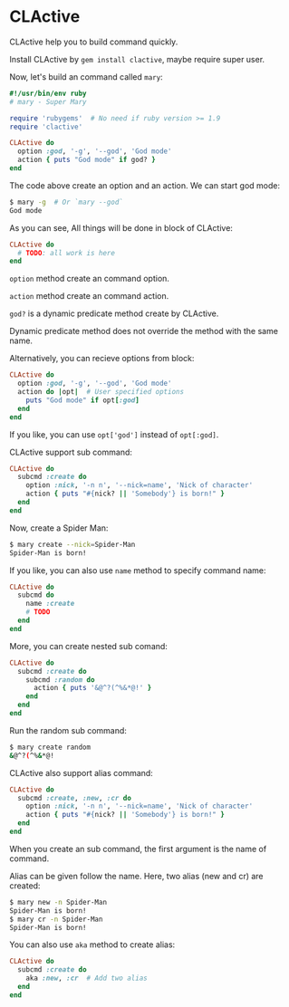 CLActive
========

CLActive help you to build command quickly.

Install CLActive by `gem install clactive`, maybe require super user.

Now, let's build an command called `mary`:

```ruby
#!/usr/bin/env ruby
# mary - Super Mary

require 'rubygems'  # No need if ruby version >= 1.9
require 'clactive'

CLActive do
  option :god, '-g', '--god', 'God mode'
  action { puts "God mode" if god? }
end
```

The code above create an option and an action. We can start god mode:

```bash
$ mary -g  # Or `mary --god`
God mode
```

As you can see, All things will be done in block of CLActive:

```ruby
CLActive do
  # TODO: all work is here
end
```

`option` method create an command option.

`action` method create an command action.

`god?` is a dynamic predicate method create by CLActive.

Dynamic predicate method does not override the method with the same name.

Alternatively, you can recieve options from block:

```ruby
CLActive do
  option :god, '-g', '--god', 'God mode'
  action do |opt|  # User specified options
    puts "God mode" if opt[:god]
  end
end
```

If you like, you can use `opt['god']` instead of `opt[:god]`.

CLActive support sub command:

```ruby
CLActive do
  subcmd :create do
    option :nick, '-n n', '--nick=name', 'Nick of character'
    action { puts "#{nick? || 'Somebody'} is born!" }
  end
end
```

Now, create a Spider Man:

```bash
$ mary create --nick=Spider-Man
Spider-Man is born!
```

If you like, you can also use `name` method to specify command name:

```ruby
CLActive do
  subcmd do
    name :create
    # TODO
  end
end
```

More, you can create nested sub comand:

```ruby
CLActive do
  subcmd :create do
    subcmd :random do
      action { puts '&@^?(^%&*@!' }
    end
  end
end
```

Run the random sub command:

```bash
$ mary create random
&@^?(^%&*@!
```

CLActive also support alias command:

```ruby
CLActive do
  subcmd :create, :new, :cr do
    option :nick, '-n n', '--nick=name', 'Nick of character'
    action { puts "#{nick? || 'Somebody'} is born!" }
  end
end
```

When you create an sub command, the first argument is the name of command.

Alias can be given follow the name. Here, two alias (new and cr) are created:

```bash
$ mary new -n Spider-Man
Spider-Man is born!
$ mary cr -n Spider-Man
Spider-Man is born!
```

You can also use `aka` method to create alias:

```ruby
CLActive do
  subcmd :create do
    aka :new, :cr  # Add two alias
  end
end
```

